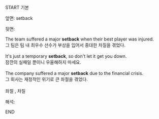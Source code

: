 START
기본

앞면:
setback


뒷면:
<div>The team suffered a major <strong>setback</strong> when their best player was injured. </div><div><div>그 팀은 팀 내 최우수 선수가 부상을 입어서 중대한 차질을 겪었다.</div></div><div><br></div><div><div>It's just a temporary <strong>setback</strong>, so don't let it get you down. </div><div><div>잠깐의 실패일 뿐이니 우울해하지 마세요.</div></div></div><div><br></div><div><div>The company suffered a major <strong>setback</strong> due to the financial crisis. </div><div><div>그 회사는 재정적인 위기로 큰 좌절을 겪었다.</div></div></div><div><br></div><div>좌절 , 차질</div>


해석:

END